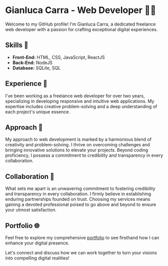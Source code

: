 # Gianluca Carra - Web Developer 👨‍💻

Welcome to my GitHub profile! I'm Gianluca Carra, a dedicated freelance web developer with a passion for crafting exceptional digital experiences.

## Skills 🚀

- **Front-End:** HTML, CSS, JavaScript, ReactJS
- **Back-End:** NodeJS
- **Database:** SQLite, SQL

## Experience 💼

I've been working as a freelance web developer for over two years, specializing in developing responsive and intuitive web applications. My expertise includes creative problem-solving and a deep understanding of each project's unique essence.

## Approach 🎨

My approach to web development is marked by a harmonious blend of creativity and problem-solving. I thrive on overcoming challenges and bringing innovative solutions to elevate your projects. Beyond coding proficiency, I possess a commitment to credibility and transparency in every collaboration.

## Collaboration 🤝

What sets me apart is an unwavering commitment to fostering credibility and transparency in every collaboration. I firmly believe in establishing enduring partnerships founded on trust. Choosing my services means gaining a devoted professional poised to go above and beyond to ensure your utmost satisfaction.

## Portfolio 🌐

Feel free to explore my comprehensive [portfolio](https://seu-portfolio.com) to see firsthand how I can enhance your digital presence.

Let's connect and discuss how we can work together to turn your visions into compelling digital realities!
